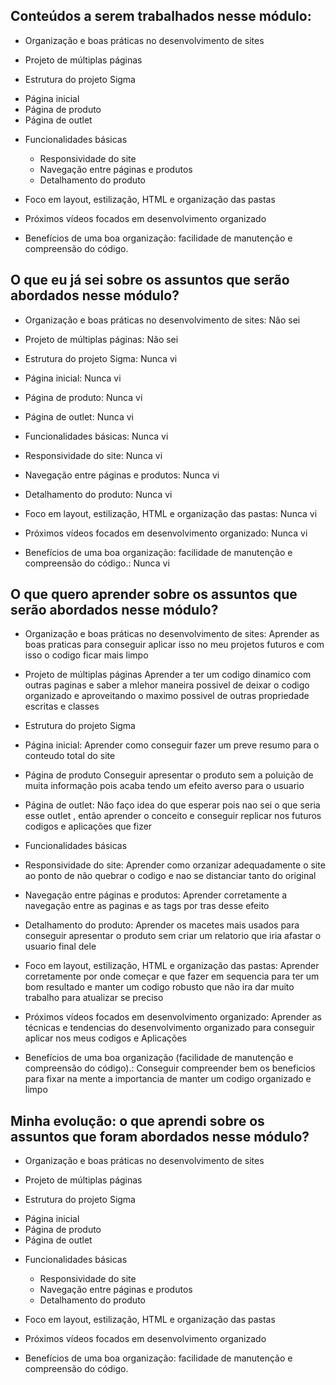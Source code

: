 ## Conteúdos a serem trabalhados nesse módulo:

- Organização e boas práticas no desenvolvimento de sites

- Projeto de múltiplas páginas

- Estrutura do projeto Sigma

* Página inicial
* Página de produto
* Página de outlet

- Funcionalidades básicas

  - Responsividade do site
  - Navegação entre páginas e produtos
  - Detalhamento do produto

- Foco em layout, estilização, HTML e organização das pastas

- Próximos vídeos focados em desenvolvimento organizado

- Benefícios de uma boa organização: facilidade de manutenção e compreensão do código.

## O que eu já sei sobre os assuntos que serão abordados nesse módulo?

- Organização e boas práticas no desenvolvimento de sites:
  Não sei

- Projeto de múltiplas páginas:
  Não sei

- Estrutura do projeto Sigma:
  Nunca vi

* Página inicial:
  Nunca vi

* Página de produto:
  Nunca vi

* Página de outlet:
  Nunca vi

- Funcionalidades básicas:
  Nunca vi

* Responsividade do site:
  Nunca vi

* Navegação entre páginas e produtos:
  Nunca vi

* Detalhamento do produto:
  Nunca vi

- Foco em layout, estilização, HTML e organização das pastas:
  Nunca vi

- Próximos vídeos focados em desenvolvimento organizado:
  Nunca vi

- Benefícios de uma boa organização: facilidade de manutenção e compreensão do código.:
  Nunca vi

## O que quero aprender sobre os assuntos que serão abordados nesse módulo?

- Organização e boas práticas no desenvolvimento de sites:
  Aprender as boas praticas para conseguir aplicar isso no meu projetos futuros e com isso o codigo ficar mais limpo

- Projeto de múltiplas páginas
  Aprender a ter um codigo dinamico com outras paginas e saber a mlehor maneira possivel de deixar o codigo organizado e aproveitando o maximo possivel de outras propriedade escritas e classes

- Estrutura do projeto Sigma

* Página inicial:
  Aprender como conseguir fazer um preve resumo para o conteudo total do site

* Página de produto
  Conseguir apresentar o produto sem a poluição de muita informação pois acaba tendo um efeito averso para o usuario

* Página de outlet:
  Não faço idea do que esperar pois nao sei o que seria esse outlet , então aprender o conceito e conseguir replicar nos futuros codigos e aplicações que fizer

- Funcionalidades básicas

* Responsividade do site:
  Aprender como orzanizar adequadamente o site ao ponto de não quebrar o codigo e nao se distanciar tanto do original

* Navegação entre páginas e produtos:
  Aprender corretamente a navegação entre as paginas e as tags por tras desse efeito

* Detalhamento do produto:
  Aprender os macetes mais usados para conseguir apresentar o produto sem criar um relatorio que iria afastar o usuario final dele

- Foco em layout, estilização, HTML e organização das pastas:
  Aprender corretamente por onde começar e que fazer em sequencia para ter um bom resultado e manter um codigo robusto que não ira dar muito trabalho para atualizar se preciso

- Próximos vídeos focados em desenvolvimento organizado:
  Aprender as técnicas e tendencias do desenvolvimento organizado para conseguir aplicar nos meus codigos e Aplicações

- Benefícios de uma boa organização (facilidade de manutenção e compreensão do código).:
  Conseguir compreender bem os beneficios para fixar na mente a importancia de manter um codigo organizado e limpo

## Minha evolução: o que aprendi sobre os assuntos que foram abordados nesse módulo?

- Organização e boas práticas no desenvolvimento de sites

- Projeto de múltiplas páginas

- Estrutura do projeto Sigma

* Página inicial
* Página de produto
* Página de outlet

- Funcionalidades básicas

  - Responsividade do site
  - Navegação entre páginas e produtos
  - Detalhamento do produto

- Foco em layout, estilização, HTML e organização das pastas

- Próximos vídeos focados em desenvolvimento organizado

- Benefícios de uma boa organização: facilidade de manutenção e compreensão do código.
